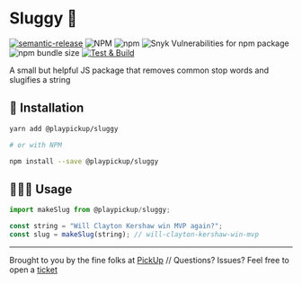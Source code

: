 # Sluggy 🐌

[![semantic-release](https://img.shields.io/badge/%20%20%F0%9F%93%A6%F0%9F%9A%80-semantic--release-e10079.svg)](https://github.com/semantic-release/semantic-release)
![NPM](https://img.shields.io/npm/l/@playpickup/sluggy)
![npm](https://img.shields.io/npm/v/@playpickup/sluggy)
![Snyk Vulnerabilities for npm package](https://img.shields.io/snyk/vulnerabilities/npm/@playpickup/sluggy)
![npm bundle size](https://img.shields.io/bundlephobia/min/@playpickup/sluggy)
[![Test & Build](https://github.com/PlayPickUp/sluggy/actions/workflows/test.yml/badge.svg)](https://github.com/PlayPickUp/sluggy/actions/workflows/test.yml)

A small but helpful JS package that removes common stop words and slugifies a string

## 💾 Installation

```sh
yarn add @playpickup/sluggy

# or with NPM

npm install --save @playpickup/sluggy
```

## 👩🏽‍💻 Usage

```js
import makeSlug from @playpickup/sluggy;

const string = "Will Clayton Kershaw win MVP again?";
const slug = makeSlug(string); // will-clayton-kershaw-win-mvp
```

---

Brought to you by the fine folks at [PickUp](https://playpickup.com) // Questions? Issues? Feel free to open a [ticket](https://github.com/PlayPickUp/sluggy/issues)
